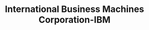---
word: "true"

title: "International Business Machines Corporation-IBM"

categories: ['']

tags: ['International', 'Business', 'Machines', 'Corporation', 'IBM']

arwords: 'شركة (آي بي إم)'

arexps: []

enwords: ['International Business Machines Corporation-IBM']

enexps: []

arlexicons: 'ش'

enlexicons: 'I'

authors: ['Ruqayya Roshdy']

translators: ['']

citations: 'مقدمة في حوسبة اللغة العربية'

sources: 'مركز الملك عبدالله بن عبدالعزيز الدولي لخدمة اللغة العربية'

slug: ""
---